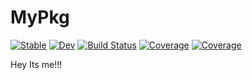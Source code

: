 # MyPkg

[![Stable](https://img.shields.io/badge/docs-stable-blue.svg)](https://maysam-gholampour.github.io/MyPkg.jl/stable/)
[![Dev](https://img.shields.io/badge/docs-dev-blue.svg)](https://maysam-gholampour.github.io/MyPkg.jl/dev/)
[![Build Status](https://github.com/maysam-gholampour/MyPkg.jl/actions/workflows/CI.yml/badge.svg?branch=master)](https://github.com/maysam-gholampour/MyPkg.jl/actions/workflows/CI.yml?query=branch%3Amaster)
[![Coverage](https://codecov.io/gh/maysam-gholampour/MyPkg.jl/branch/master/graph/badge.svg)](https://codecov.io/gh/maysam-gholampour/MyPkg.jl)
[![Coverage](https://coveralls.io/repos/github/maysam-gholampour/MyPkg.jl/badge.svg?branch=master)](https://coveralls.io/github/maysam-gholampour/MyPkg.jl?branch=master)


Hey Its me!!!
